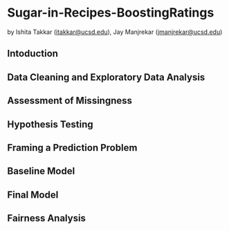 # Sugar-in-Recipes-BoostingRatings

by Ishita Takkar (itakkar@ucsd.edu), Jay Manjrekar (jmanjrekar@ucsd.edu)

## Intoduction

## Data Cleaning and Exploratory Data Analysis

## Assessment of Missingness

## Hypothesis Testing

## Framing a Prediction Problem

## Baseline Model

## Final Model

## Fairness Analysis